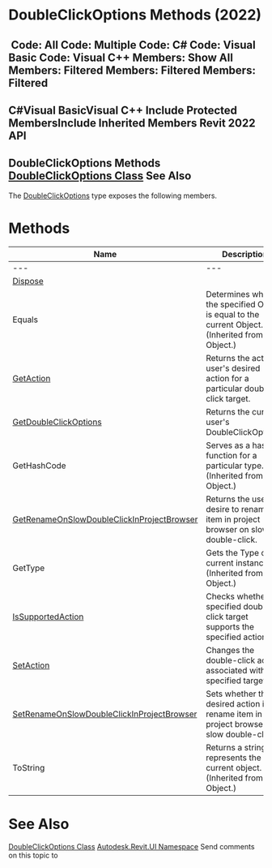 # DoubleClickOptions Methods (2022)

﻿
 Code: All Code: Multiple Code: C# Code: Visual Basic Code: Visual C++  Members: Show All Members: Filtered Members: Filtered Members: Filtered   
---  
C#Visual BasicVisual C++
Include Protected MembersInclude Inherited Members
Revit 2022 API  
---  
DoubleClickOptions Methods  
[DoubleClickOptions Class](910f7cb7-9027-ed13-8502-2bfb9c347aee.md "DoubleClickOptions Class") See Also  
---  
The [DoubleClickOptions](910f7cb7-9027-ed13-8502-2bfb9c347aee.md "DoubleClickOptions Class") type exposes the following members.
# Methods
| Name | Description |
| --- | --- |
| --- | --- | --- |
| [Dispose](176d8ee1-9703-f099-af35-7a76127ce23f.md "Dispose Method") |
| Equals | Determines whether the specified Object is equal to the current Object. (Inherited from Object.) |
| [GetAction](ae6b3b31-bb5e-1e0f-ce43-067f2c96e342.md "GetAction Method") | Returns the active user's desired action for a particular double-click target. |
| [GetDoubleClickOptions](b55cdbb8-1885-34c6-f30d-e688bf0f37ca.md "GetDoubleClickOptions Method") | Returns the current user's DoubleClickOptions. |
| GetHashCode | Serves as a hash function for a particular type.  (Inherited from Object.) |
| [GetRenameOnSlowDoubleClickInProjectBrowser](b866e8dc-9ad0-7aeb-40fb-dcb1f28c4d73.md "GetRenameOnSlowDoubleClickInProjectBrowser Method") | Returns the user's desire to rename item in project browser on slow double-click. |
| GetType | Gets the Type of the current instance. (Inherited from Object.) |
| [IsSupportedAction](201515d4-8066-5d02-33ab-9b0b3578ec56.md "IsSupportedAction Method") | Checks whether the specified double-click target supports the specified action. |
| [SetAction](38c11a01-5b36-388c-7769-4d1d7a75d18d.md "SetAction Method") | Changes the double-click action associated with a specified target. |
| [SetRenameOnSlowDoubleClickInProjectBrowser](6fff7897-e385-b30e-b131-3f03c07b8ab0.md "SetRenameOnSlowDoubleClickInProjectBrowser Method") | Sets whether the desired action is to rename item in project browser on slow double-click. |
| ToString | Returns a string that represents the current object. (Inherited from Object.) |

# See Also
[DoubleClickOptions Class](910f7cb7-9027-ed13-8502-2bfb9c347aee.md "DoubleClickOptions Class")
[Autodesk.Revit.UI Namespace](e86fd90a-8957-02a6-da7f-ced248966e3e.md "Autodesk.Revit.UI Namespace")
Send comments on this topic to 